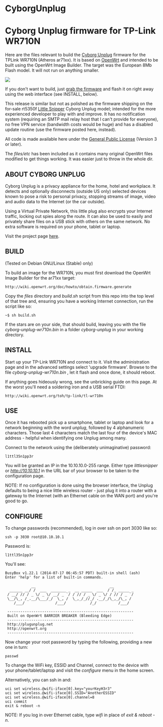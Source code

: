 # CyborgUnplug

Cyborg Unplug firmware for TP-Link WR710N
=================================================

Here are the files relevant to build the [Cyborg Unplug](https://plugunplug.net)
firmware for the TPLink WR710N (Atheros ar71xx). It is based on
[OpenWrt](http://openwrt.org) and intended to be built using the OpenWrt Image
Builder. The target was the European 8Mb Flash model. It will not run on
anything smaller. 

![](https://github.com/JulianOliver/CyborgUnplug/blob/wr710n/images/wr710n.jpg)

If you don't want to build, just [grab the
firmware](https://github.com/JulianOliver/CyborgUnplug/blob/wr710n/bin/cyborg-unplug-wr710n.bin)
and flash it on right away using the web interface (see INSTALL, below).

This release is similar but not as polished as the firmware shipping on the
for-sale rt5350f [Little Snipper](https://plugunplug.net/) Cyborg Unplug
model; intended for the more experienced developer to play with and improve. It
has no notification system (requiring an SMTP mail relay host that I can't
provide for everyone), no free VPN service (bandwidth costs would be huge) and
has a disabled update routine (use the firmware posted here, instead). 

All code is made available here under the [General Public
License](https://www.gnu.org/copyleft/gpl.html) (Version 3 or later).

The *files/etc* has been included as it contains many original OpenWrt files
modified to get things working. It was easier just to throw in the whole dir.

ABOUT CYBORG UNPLUG
------------------

Cyborg Unplug is a privacy appliance for the home, hotel and workplace. It
detects and optionally disconnects (outside US only) selected devices known to
pose a risk to personal privacy, stopping streams of image, video and audio data
to the Internet (or the car outside). 

Using a Virtual Private Network, this little plug also encrypts your Internet
traffic, locking out spies along the route. It can also be used to easily and
privately share files on a USB stick with others on the same network. No extra
software is required on your phone, tablet or laptop.

Visit the project page [here](https://plugunplug.net).

BUILD
-----

(Tested on Debian GNU/Linux (Stable) only)

To build an image for the WR710N, you must first download the OpenWrt Image
Builder for the ar71xx target:

    http://wiki.openwrt.org/doc/howto/obtain.firmware.generate

Copy the *files* directory and *build.sh* script from this repo into the top
level of that tree and, ensuring you have a working Internet connection, run the
script like so:

    ~$ sh build.sh

If the stars are on your side, that should build, leaving you with the file
*cyborg-unplug-wr710n.bin* in a folder *cyborg-unplug* in your working
directory.

INSTALL
-------

Start up your TP-Link WR710N and connect to it. Visit the administration page
and in the advanced settings select 'upgrade firmware'. Browse to the file
*cyborg-unplug-wr710n.bin* , let it flash and once done, it should reboot.

If anything goes hideously wrong, see the unbricking guide on this page. At the
worst you'll need a soldering iron and a USB serial FTDI:

    http://wiki.openwrt.org/toh/tp-link/tl-wr710n

USE
---

Once it has rebooted pick up a smartphone, tablet or laptop and look for a
network beginning with the word _unplug_, followed by 4 alphanumeric characters.
Those last 4 characters match the last four of the device's MAC address -
helpful when identifying one Unplug among many. 

Connect to the network using the (deliberately unimaginative) password:
    
    l1ttl35n1pp3r

You will be granted an IP in the 10.10.10.0-255 range. Either type
_littlesnipper_ or _http://10.10.10.1_ in the URL bar of your browser to be
taken to the configuration page.

NOTE: If no configuration is done using the browser interface, the Unplug
defaults to being a nice little wireless router - just plug it into a router
with a gateway to the Internet (with an Ethernet cable on the WAN port) and
you're good to go.

CONFIGURE
---------

To change passwords (recommended), log in over ssh on port 3030 like so:

    ssh -p 3030 root@10.10.10.1
   
Password is:

    l1ttl35n1pp3r

You'll see:

    BusyBox v1.22.1 (2014-07-17 06:45:57 PDT) built-in shell (ash)
    Enter 'help' for a list of built-in commands.

                __                                  __         
      ______ __/ /  ___  _______ _  __ _____  ___  / /_ _____ _
     / __/ // / _ \/ _ \/ __/ _ `/ / // / _ \/ _ \/ / // / _ `/
     \__/\_, /_.__/\___/_/  \_, /  \_,_/_//_/ .__/_/\_,_/\_, / 
        /___/              /___/           /_/          /___/ 
     
     ----------------------------------------------------------
     Built on OpenWrt BARRIER BREAKER (Bleeding Edge) 
     ----------------------------------------------------------
     http://plugunplug.net
     http://openwrt.org
     ----------------------------------------------------------

Now change your root password by typing the following, providing a new one in
turn:

    passwd

To change the WiFi key, ESSID and Channel, connect to the device with your
phone/tablet/laptop and visit the _configure_ menu in the home screen.

Alternatively, you can ssh in and:

    uci set wireless.@wifi-iface[0].key="yourKeyH3r3"
    uci set wireless.@wifi-iface[0].SSID="AnotherESSID"
    uci set wireless.@wifi-iface[0].channel=8
    uci commit
    exit & reboot -n

NOTE: If you log in over Ethernet cable, type _wifi_ in place of _exit &
reboot -n_.

